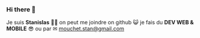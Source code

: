 ### Hi there 👋

<!--
**stein13-web/stein13-web** is a ✨ _special_ ✨ repository because its `README.md` (this file) appears on your GitHub profile.

Here are some ideas to get you started:

- 🔭 I’m currently working on ...
- 🌱 I’m currently learning ...
- 👯 I’m looking to collaborate on ...
- 🤔 I’m looking for help with ...
- 💬 Ask me about ...
- 📫 How to reach me: ...
- 😄 Pronouns: ...
- ⚡ Fun fact: ...
-->

Je suis **Stanislas** 🐱‍👤
on peut me joindre on github 😺
je fais du **DEV WEB & MOBILE** 😎
ou par ✉ mouchet.stan@gmail.com
